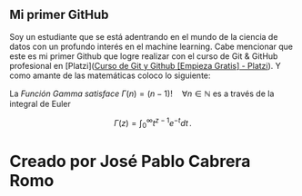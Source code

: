 ## Mi primer GitHub

Soy un estudiante que se está adentrando en el mundo de la ciencia de datos con un profundo interés en el machine learning. Cabe mencionar que este es mi primer Github que logre realizar con el curso de Git & GitHub profesional en   [Platzi]([Curso de Git y Github [Empieza Gratis] - Platzi](https://platzi.com/cursos/git-github/)). Y como amante de las matemáticas coloco lo siguiente:

La *Función Gamma satisface* $\Gamma(n) = (n-1)!\quad\forall n\in\mathbb N$ es a través de la integral de Euler

$$
\Gamma(z) = \int_0^\infty t^{z-1}e^{-t}dt\,.
$$


# Creado por José Pablo Cabrera Romo
